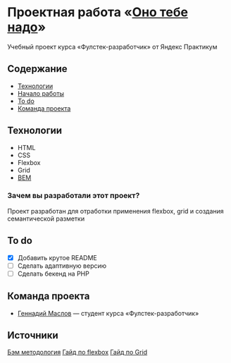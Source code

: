 # Проектная работа «[Оно тебе надо](https://github.com/gmaslov-code/ono-tebe-nado)»
Учебный проект курса «Фулстек-разработчик» от Яндекс Практикум

## Содержание
- [Технологии](#технологии)
- [Начало работы](#начало-работы)
- [To do](#to-do)
- [Команда проекта](#команда-проекта)

## Технологии
- HTML
- CSS
- Flexbox
- Grid
- [BEM](https://ru.bem.info/)

### Зачем вы разработали этот проект?
Проект разработан для отработки применения flexbox, grid и создания семантической разметки

## To do
- [x] Добавить крутое README
- [ ] Сделать адаптивную версию
- [ ] Сделать бекенд на PHP

## Команда проекта

- [Геннадий Маслов](t.me/Gennadiy_dev) — студент курса «Фулстек-разработчик»  

## Источники
[Бэм методология](https://ru.bem.info/)
[Гайд по flexbox](https://doka.guide/css/flexbox-guide/)
[Гайд по Grid](https://doka.guide/css/grid-guide/)
